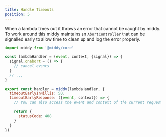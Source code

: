 ```yaml
---
title: Handle Timeouts
position: 5
---
```


When a lambda times out it throws an error that cannot be caught by middy. To work around this middy maintains an `AbortController` that can be signalled early to allow time to clean up and log the error properly.

```javascript
import middy from '@middy/core'

const lambdaHandler = (event, context, {signal}) => {
  signal.onabort = () => {
    // cancel events
  }
  // ...
}

export const handler = middy(lambdaHandler, {
  timeoutEarlyInMillis: 50,
  timeoutEarlyResponse: ({event, context}) => {
    // You can also access the event and context of the current request

    return {
      statusCode: 408
    }
  }
})
```
